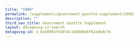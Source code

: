 ```yaml
---
title: "1999"
permalink: /supplements/government-gazette-supplement/1999/
description: ""
third_nav_title: Government Gazette Supplement
layout: datagovsg-v2-search
datagovsg-id: d_6c68903fd1074c1dd9d0e6f62a4bdc7d
---
```

